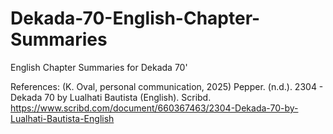 # Dekada-70-English-Chapter-Summaries

English Chapter Summaries for Dekada 70'

References:
(K. Oval, personal communication, 2025)
Pepper. (n.d.). 2304 - Dekada 70 by Lualhati Bautista (English). Scribd. https://www.scribd.com/document/660367463/2304-Dekada-70-by-Lualhati-Bautista-English

